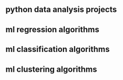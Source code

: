 ## python data analysis projects
## ml regression algorithms
## ml classification algorithms
## ml clustering algorithms
